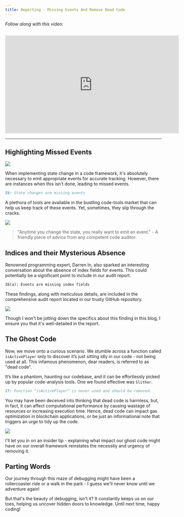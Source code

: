 ```yaml
---
title: Reporting - Missing Events And Remove Dead Code
---
```


_Follow along with this video:_

## <iframe width="560" height="315" src="https://youtu.be/IBlx6kEs5AA" title="YouTube Player" frameborder="0" allow="accelerometer; autoplay; clipboard-write; encrypted-media; gyroscope; picture-in-picture; web-share" allowfullscreen></iframe>

---

## Highlighting Missed Events

![](https://cdn.videotap.com/zp5mNIar5lB4Y3OaVHnR-8.png)

When implementing state change in a code framework, it's absolutely necessary to emit appropriate events for accurate tracking. However, there are instances when this isn't done, leading to missed events.

```markdown
I6: State changes are missing events
```

A plethora of tools are available in the bustling code-tools market that can help us keep track of these events. Yet, sometimes, they slip through the cracks.

![](https://cdn.videotap.com/GMx8kM6vB9arnwQhLFYV-20.png)

> "Anytime you change the state, you really want to emit an event." - A friendly piece of advice from any competent code auditor.

## Indices and their Mysterious Absence

Renowned programming expert, Darren In, also sparked an interesting conversation about the absence of index fields for events. This could potentially be a significant point to include in our audit report.

```markdown
I6(a): Events are missing index fields
```

These findings, along with meticulous details, are included in the comprehensive audit report located in our trusty GitHub repository.

![](https://cdn.videotap.com/W1YshpXSv8o0UmmhuNi1-38.png)

Though I won't be jotting down the specifics about this finding in this blog, I ensure you that it's well-detailed in the report.

## The Ghost Code

Now, we move onto a curious scenario. We stumble across a function called `isActivePlayer` only to discover it’s just sitting idly in our code - not being used at all. This infamous phenomenon, dear readers, is referred to as "dead code".

It’s like a phantom, haunting our codebase, and it can be effortlessly picked up by popular code-analysis tools. One we found effective was `Slither`.

```markdown
I7: Function “isActivePlayer” is never used and should be removed.
```

You may have been deceived into thinking that dead code is harmless, but, in fact, it can affect computational performance by causing wastage of resources or increasing execution time. Hence, dead code can impact gas optimization in blockchain applications, or be just an informational note that triggers an urge to tidy up the code.

![](https://cdn.videotap.com/Q7TwomNJdyWc4hcSJeU1-54.png)

I'll let you in on an insider tip - explaining what impact our ghost code might have on our overall framework reinstates the necessity and urgency of removing it.

## Parting Words

Our journey through this maze of debugging might have been a rollercoaster ride or a walk in the park - I guess we'll never know until we adventure again!

But that's the beauty of debugging, isn't it? It constantly keeps us on our toes, helping us uncover hidden doors to knowledge. Until next time, happy coding!
